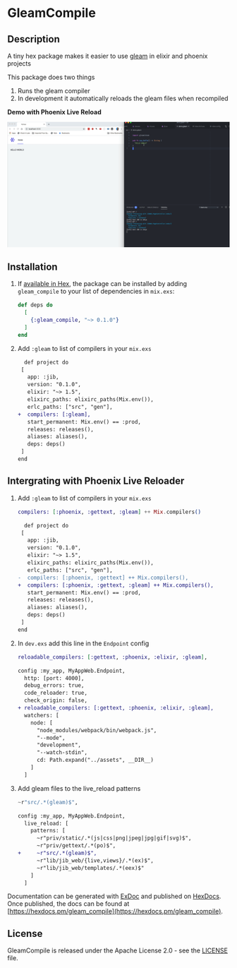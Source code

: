 # GleamCompile

## Description

A tiny hex package makes it easier to use [gleam](https://github.com/gleam-lang/gleam) in elixir and phoenix projects

This package does two things

1. Runs the gleam compiler
2. In development it automatically reloads the gleam files when recompiled

**Demo with Phoenix Live Reload**

<img src="demo.gif?raw=true" alt="Explainer" width="750px">

## Installation

1. If [available in Hex](https://hex.pm/docs/publish), the package can be installed
   by adding `gleam_compile` to your list of dependencies in `mix.exs`:

   ```elixir
   def deps do
     [
       {:gleam_compile, "~> 0.1.0"}
     ]
   end
   ```

2. Add `:gleam` to list of compilers in your `mix.exs`

   ```diff
     def project do
    [
      app: :jib,
      version: "0.1.0",
      elixir: "~> 1.5",
      elixirc_paths: elixirc_paths(Mix.env()),
      erlc_paths: ["src", "gen"],
   +  compilers: [:gleam],
      start_permanent: Mix.env() == :prod,
      releases: releases(),
      aliases: aliases(),
      deps: deps()
    ]
   end
   ```

## Intergrating with Phoenix Live Reloader

1. Add `:gleam` to list of compilers in your `mix.exs`

   ```elixir
   compilers: [:phoenix, :gettext, :gleam] ++ Mix.compilers()
   ```

   ```diff
     def project do
    [
      app: :jib,
      version: "0.1.0",
      elixir: "~> 1.5",
      elixirc_paths: elixirc_paths(Mix.env()),
      erlc_paths: ["src", "gen"],
   -  compilers: [:phoenix, :gettext] ++ Mix.compilers(),
   +  compilers: [:phoenix, :gettext, :gleam] ++ Mix.compilers(),
      start_permanent: Mix.env() == :prod,
      releases: releases(),
      aliases: aliases(),
      deps: deps()
    ]
   end
   ```

2. In `dev.exs` add this line in the `Endpoint` config

   ```elixir
   reloadable_compilers: [:gettext, :phoenix, :elixir, :gleam],
   ```

   ```diff
   config :my_app, MyAppWeb.Endpoint,
     http: [port: 4000],
     debug_errors: true,
     code_reloader: true,
     check_origin: false,
   + reloadable_compilers: [:gettext, :phoenix, :elixir, :gleam],
     watchers: [
       node: [
         "node_modules/webpack/bin/webpack.js",
         "--mode",
         "development",
         "--watch-stdin",
         cd: Path.expand("../assets", __DIR__)
       ]
     ]
   ```

3. Add gleam files to the live_reload patterns

   ```elixir
   ~r"src/.*(gleam)$",
   ```

   ```diff
   config :my_app, MyAppWeb.Endpoint,
     live_reload: [
       patterns: [
         ~r"priv/static/.*(js|css|png|jpeg|jpg|gif|svg)$",
         ~r"priv/gettext/.*(po)$",
   +     ~r"src/.*(gleam)$",
         ~r"lib/jib_web/{live,views}/.*(ex)$",
         ~r"lib/jib_web/templates/.*(eex)$"
       ]
     ]
   ```

Documentation can be generated with [ExDoc](https://github.com/elixir-lang/ex_doc)
and published on [HexDocs](https://hexdocs.pm). Once published, the docs can
be found at [https://hexdocs.pm/gleam_compile](https://hexdocs.pm/gleam_compile).

## License

GleamCompile is released under the Apache License 2.0 - see the [LICENSE](LICENSE.md) file.
